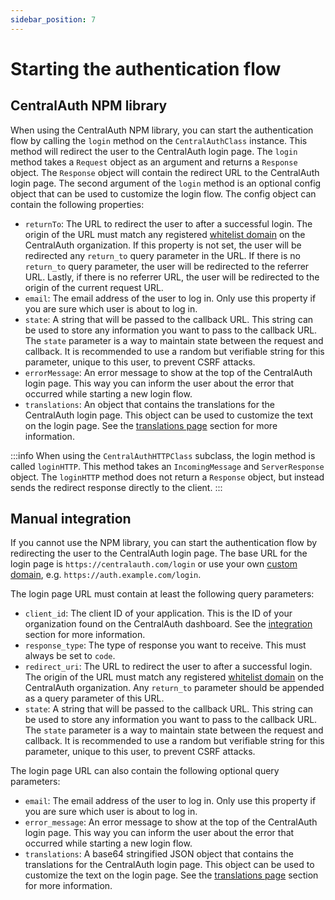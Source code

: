 ```yaml
---
sidebar_position: 7
---
```


# Starting the authentication flow

## CentralAuth NPM library

When using the CentralAuth NPM library, you can start the authentication flow by calling the `login` method on the `CentralAuthClass` instance. This method will redirect the user to the CentralAuth login page. The `login` method takes a `Request` object as an argument and returns a `Response` object. The `Response` object will contain the redirect URL to the CentralAuth login page. The second argument of the `login` method is an optional config object that can be used to customize the login flow. The config object can contain the following properties:

- `returnTo`: The URL to redirect the user to after a successful login. The origin of the URL must match any registered [whitelist domain](/admin/dashboard/organization/settings#whitelist-domains) on the CentralAuth organization. If this property is not set, the user will be redirected any `return_to` query parameter in the URL. If there is no `return_to` query parameter, the user will be redirected to the referrer URL. Lastly, if there is no referrer URL, the user will be redirected to the origin of the current request URL.
- `email`: The email address of the user to log in. Only use this property if you are sure which user is about to log in.
- `state`: A string that will be passed to the callback URL. This string can be used to store any information you want to pass to the callback URL. The `state` parameter is a way to maintain state between the request and callback. It is recommended to use a random but verifiable string for this parameter, unique to this user, to prevent CSRF attacks.
- `errorMessage`: An error message to show at the top of the CentralAuth login page. This way you can inform the user about the error that occurred while starting a new login flow.
- `translations`: An object that contains the translations for the CentralAuth login page. This object can be used to customize the text on the login page. See the [translations page](/developer/translations) section for more information.

:::info
When using the `CentralAuthHTTPClass` subclass, the login method is called `loginHTTP`. This method takes an `IncomingMessage` and `ServerResponse` object. The `loginHTTP` method does not return a `Response` object, but instead sends the redirect response directly to the client.
:::

## Manual integration

If you cannot use the NPM library, you can start the authentication flow by redirecting the user to the CentralAuth login page. The base URL for the login page is `https://centralauth.com/login` or use your own [custom domain](/admin/dashboard/organization/settings#custom-domains), e.g. `https://auth.example.com/login`. 

The login page URL must contain at least the following query parameters:
- `client_id`: The client ID of your application. This is the ID of your organization found on the CentralAuth dashboard. See the [integration](/admin/dashboard/organization/integration) section for more information.
- `response_type`: The type of response you want to receive. This must always be set to `code`.
- `redirect_uri`: The URL to redirect the user to after a successful login. The origin of the URL must match any registered [whitelist domain](/admin/dashboard/organization/settings#whitelist-domains) on the CentralAuth organization. Any `return_to` parameter should be appended as a query parameter of this URL.
- `state`: A string that will be passed to the callback URL. This string can be used to store any information you want to pass to the callback URL. The `state` parameter is a way to maintain state between the request and callback. It is recommended to use a random but verifiable string for this parameter, unique to this user, to prevent CSRF attacks.

The login page URL can also contain the following optional query parameters:
- `email`: The email address of the user to log in. Only use this property if you are sure which user is about to log in.
- `error_message`: An error message to show at the top of the CentralAuth login page. This way you can inform the user about the error that occurred while starting a new login flow.
- `translations`: A base64 stringified JSON object that contains the translations for the CentralAuth login page. This object can be used to customize the text on the login page. See the [translations page](/developer/translations) section for more information.